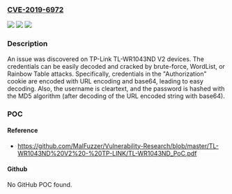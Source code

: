 ### [CVE-2019-6972](https://cve.mitre.org/cgi-bin/cvename.cgi?name=CVE-2019-6972)
![](https://img.shields.io/static/v1?label=Product&message=n%2Fa&color=blue)
![](https://img.shields.io/static/v1?label=Version&message=n%2Fa&color=blue)
![](https://img.shields.io/static/v1?label=Vulnerability&message=n%2Fa&color=brighgreen)

### Description

An issue was discovered on TP-Link TL-WR1043ND V2 devices. The credentials can be easily decoded and cracked by brute-force, WordList, or Rainbow Table attacks. Specifically, credentials in the "Authorization" cookie are encoded with URL encoding and base64, leading to easy decoding. Also, the username is cleartext, and the password is hashed with the MD5 algorithm (after decoding of the URL encoded string with base64).

### POC

#### Reference
- https://github.com/MalFuzzer/Vulnerability-Research/blob/master/TL-WR1043ND%20V2%20-%20TP-LINK/TL-WR1043ND_PoC.pdf

#### Github
No GitHub POC found.

